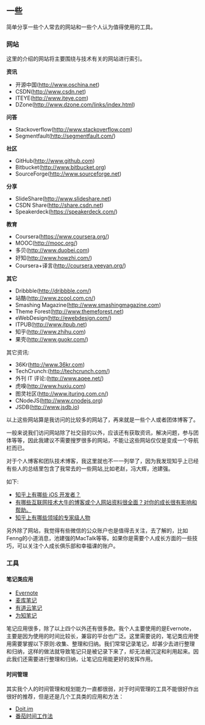 ## 一些

简单分享一些个人常去的网站和一些个人认为值得使用的工具。
### 网站

这里的介绍的网站将主要围绕与技术有关的网站进行索引。

**资讯**

* 开源中国(http://www.oschina.net)
* CSDN(http://www.csdn.net)
* ITEYE(http://www.iteye.com)
* DZone(http://www.dzone.com/links/index.html)

**问答**

* Stackoverflow(http://www.stackoverflow.com)
* Segmentfault(http://segmentfault.com/)

**社区**

* GitHub(http://www.github.com)
* Bitbucket(http://www.bitbucket.org)
* SourceForge(http://www.sourceforge.net)

**分享**

* SlideShare(http://www.slideshare.net)
* CSDN Share(http://share.csdn.net)
* Speakerdeck(https://speakerdeck.com/)


**教育**

* Coursera(https://www.coursera.org/‎)
* MOOC(http://mooc.org/)
* 多贝(http://www.duobei.com)
* 好知(http://www.howzhi.com/)
* Coursera+译言(http://coursera.yeeyan.org/)



**其它**

* Dribbble(http://dribbble.com/)
* 站酷(http://www.zcool.com.cn/)
* Smashing Magazine(http://www.smashingmagazine.com)
* Theme Forest(http://www.themeforest.net)
* eWebDesign(http://ewebdesign.com/)
* ITPUB(http://www.itpub.net)
* 知乎(http://www.zhihu.com)
* 果壳(http://www.guokr.com/)




其它资讯:

* 36Kr(http://www.36kr.com)
* TechCrunch:(http://techcrunch.com/)
* 外刊 IT 评论:(http://www.aqee.net/)
* 虎嗅(http://www.huxiu.com)
* 图灵社区(http://www.ituring.com.cn/)
* CNodeJS(http://www.cnodejs.org)
* JSDB(http://www.jsdb.io)



以上这些网站算是我访问的比较多的网站了，再来就是一些个人或者团体博客了。

一般来说我们访问网站除了社交目的以外，应该还有获取资讯，解决问题，参与团体等等，因此我建议不需要搜罗很多的网站，不能让这些网站仅仅是变成一个导航栏而已。

对于个人博客和团队技术博客，我这里就也不一一列举了，因为我发现知乎上已经有些人的总结里包含了我常去的一些网站,比如老赵，冯大辉，池建强。

如下:

* [ 知乎上有哪些 iOS 开发者？](http://www.zhihu.com/question/19618652)
* [ 有哪些互联网技术大牛的博客或个人网站资料很全面？对你的成长很有影响和帮助。](http://www.zhihu.com/question/20072641)
* [知乎上有哪些领域的专家级人物](http://www.zhihu.com/question/19550915)

另外除了网站，我觉得有些微信的公众账户也是值得去关注，去了解的，比如Fenng的小道消息，池建强的MacTalk等等。如果你是需要个人成长方面的一些技巧，可以关注个人成长俱乐部和幸福课的账户。

### 工具

#### 笔记类应用

* [Evernote](http://www.evernote.com)
* [麦库笔记](http://note.sdo.com/)
* [有道云笔记](http://note.youdao.com)
* [为知笔记](www.wiz.cn/)

笔记应用很多，除了以上四个以外还有很多款。我个人主要使用的是Evernote，主要是因为使用的时间比较长，兼容的平台也广泛。这里需要说的，笔记类应用使用需要掌握以下原则:收集、整理和归纳。我们常常记录笔记，却甚少去进行整理和归纳，这样的做法就导致笔记只是被记录下来了，却无法被沉淀和利用起来。因此我们还需要进行整理和归纳，让笔记应用能更好的发挥作用。

#### 时间管理

其实我个人的时间管理和规划能力一直都很弱，对于时间管理的工具不能很好作出很好的推荐，但是还是几个工具类的应用和方法：

* [Doit.im](http://doit.im)
* [番茄时间工作法](http://baike.baidu.com/link?url=Vs_oMEbIYRT-Zo07ZbBoA-bSqoB1IeFoA_tZ3kOuXdgrEweVhASwoWgnI2S_Wm6zV980IRm1XBtq8-fcWg4yJK)

